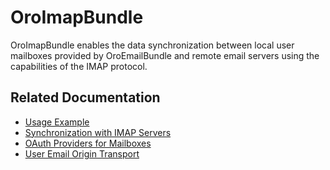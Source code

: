 <a id="bundle-docs-platform-imap-bundle"></a>

# OroImapBundle

OroImapBundle enables the data synchronization between local user mailboxes provided by OroEmailBundle and remote
email servers using the capabilities of the IMAP protocol.

## Related Documentation

* [Usage Example](usage-example.md)
* [Synchronization with IMAP Servers](synchronization.md)
* [OAuth Providers for Mailboxes](providers.md)
* [User Email Origin Transport](user-email-origin-transport.md)
